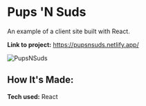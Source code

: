 # Pups 'N Suds
An example of a client site built with React.

**Link to project:** https://pupsnsuds.netlify.app/

![PupsNSuds](https://user-images.githubusercontent.com/99840213/184208677-6866362d-ceba-4ffd-975d-74040fb1c7aa.JPG)

## How It's Made:

**Tech used:** React
